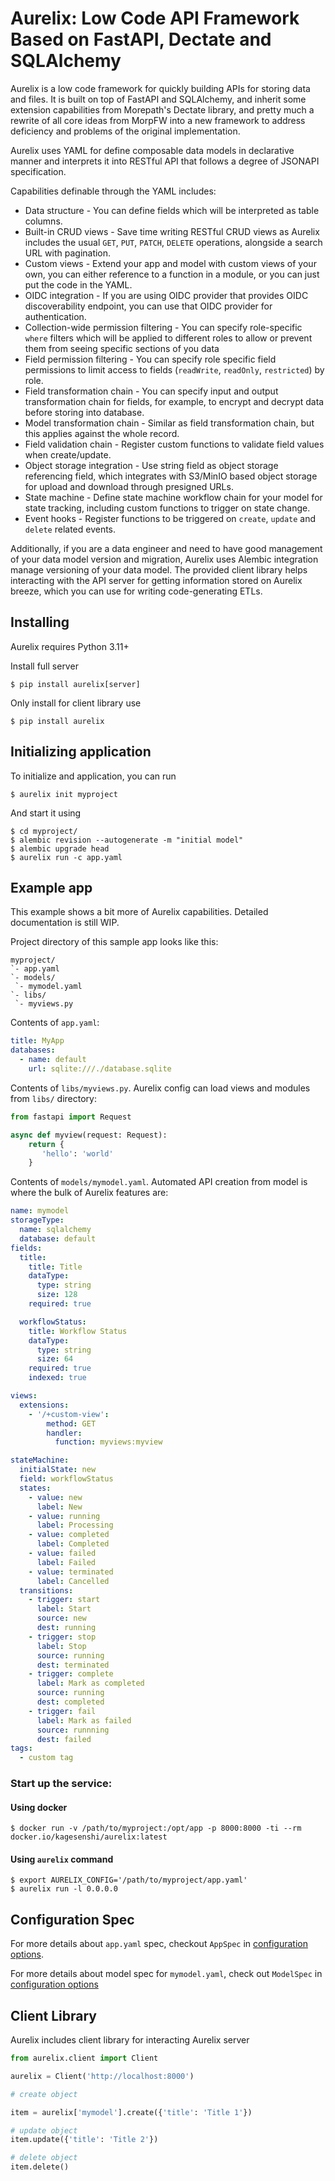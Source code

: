 # Aurelix: Low Code API Framework Based on FastAPI, Dectate and SQLAlchemy

Aurelix is a low code framework for quickly building APIs for storing data and files. It is built on top of FastAPI and SQLAlchemy, and inherit some extension capabilities from Morepath's Dectate library, and pretty much a rewrite of all core ideas from MorpFW into a new framework to address deficiency and problems of the original implementation. 

Aurelix uses YAML for define composable data models in declarative manner and interprets it into RESTful API that follows a degree of JSONAPI specification. 

Capabilities definable through the YAML includes:

- Data structure - You can define fields which will be interpreted as table columns.
- Built-in CRUD views - Save time writing RESTful CRUD views as Aurelix includes the usual `GET`, `PUT`, `PATCH`, `DELETE` operations, alongside a search URL with pagination.
- Custom views - Extend your app and model with custom views of your own, you can either reference to a function in a module, or you can just put the code in the YAML. 
- OIDC integration - If you are using OIDC provider that provides OIDC 
discoverability endpoint, you can use that OIDC provider for authentication.
- Collection-wide permission filtering - You can specify role-specific `where` filters which will be applied to different roles to allow or prevent them from seeing specific sections of you data
- Field permission filtering - You can specify role specific field permissions to limit access to fields (`readWrite`, `readOnly`, `restricted`) by role.
- Field transformation chain - You can specify input and output transformation chain for fields, for example, to encrypt and decrypt data before storing into database.
- Model transformation chain - Similar as field transformation chain, but this applies against the whole record.
- Field validation chain - Register custom functions to validate field values when create/update.
- Object storage integration - Use string field as object storage referencing field, which integrates with S3/MinIO based object storage for upload and download through presigned URLs.
- State machine - Define state machine workflow chain for your model for state tracking, including custom functions to trigger on state change.
- Event hooks - Register functions to be triggered on `create`, `update` and `delete` related events.

Additionally, if you are a data engineer and need to have good management of your data model version and migration, Aurelix uses Alembic integration manage versioning of your data model. The provided client library helps interacting with the API server for getting information stored on Aurelix breeze, which you can use for writing code-generating ETLs. 

## Installing

Aurelix requires Python 3.11+

Install full server

```console
$ pip install aurelix[server]
```

Only install for client library use

```console
$ pip install aurelix
```

## Initializing application

To initialize and application, you can run

```console
$ aurelix init myproject
```

And start it using

```console
$ cd myproject/
$ alembic revision --autogenerate -m "initial model"
$ alembic upgrade head
$ aurelix run -c app.yaml
```

## Example app

This example shows a bit more of Aurelix capabilities. Detailed documentation is still WIP.

Project directory of this sample app looks like this:
```
myproject/
`- app.yaml
`- models/
 `- mymodel.yaml
`- libs/
 `- myviews.py
```

Contents of `app.yaml`:

```yaml
title: MyApp
databases:
  - name: default
    url: sqlite:///./database.sqlite
```

Contents of `libs/myviews.py`. Aurelix config can load views and modules from `libs/` directory:

```python
from fastapi import Request

async def myview(request: Request):
    return {
       'hello': 'world'
    }
```

Contents of `models/mymodel.yaml`. Automated API creation from model is where the bulk of Aurelix features are:


```yaml
name: mymodel
storageType:
  name: sqlalchemy
  database: default
fields:
  title:
    title: Title
    dataType:
      type: string
      size: 128
    required: true

  workflowStatus:
    title: Workflow Status
    dataType:
      type: string
      size: 64
    required: true
    indexed: true

views:
  extensions:
    - '/+custom-view':
        method: GET
        handler:
          function: myviews:myview

stateMachine:
  initialState: new
  field: workflowStatus
  states:
    - value: new
      label: New
    - value: running
      label: Processing
    - value: completed
      label: Completed
    - value: failed
      label: Failed
    - value: terminated
      label: Cancelled
  transitions:
    - trigger: start
      label: Start
      source: new
      dest: running
    - trigger: stop
      label: Stop
      source: running
      dest: terminated
    - trigger: complete
      label: Mark as completed
      source: running
      dest: completed
    - trigger: fail
      label: Mark as failed
      source: runnning
      dest: failed
tags:
  - custom tag
```

### Start up the service:

#### Using docker

```console
$ docker run -v /path/to/myproject:/opt/app -p 8000:8000 -ti --rm docker.io/kagesenshi/aurelix:latest
```

#### Using `aurelix` command

```console
$ export AURELIX_CONFIG='/path/to/myproject/app.yaml'
$ aurelix run -l 0.0.0.0
```

## Configuration Spec

For more details about `app.yaml` spec, checkout `AppSpec` in [configuration options](docs/config.md).

For more details about model spec for `mymodel.yaml`, check out `ModelSpec` in [configuration options](docs/config.md)

## Client Library 

Aurelix includes client library for interacting Aurelix server

```python
from aurelix.client import Client

aurelix = Client('http://localhost:8000')

# create object

item = aurelix['mymodel'].create({'title': 'Title 1'})

# update object
item.update({'title': 'Title 2'})

# delete object
item.delete()

```
